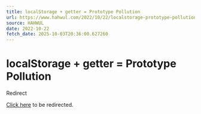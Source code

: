 ```yaml
---
title: localStorage + getter = Prototype Pollution
url: https://www.hahwul.com/2022/10/22/localstorage-prototype-pollution/
source: HAHWUL
date: 2022-10-22
fetch_date: 2025-10-03T20:36:00.627260
---
```


# localStorage + getter = Prototype Pollution

Redirect

[Click here](https://www.hahwul.com/blog/2022/localstorage-prototype-pollution/) to be redirected.